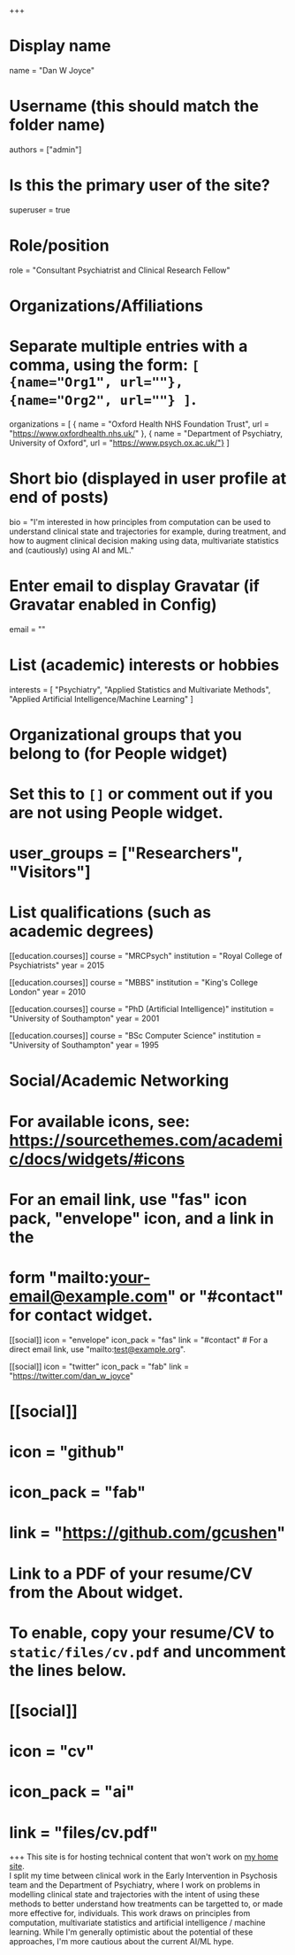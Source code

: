 +++
# Display name
name = "Dan W Joyce"

# Username (this should match the folder name)
authors = ["admin"]

# Is this the primary user of the site?
superuser = true

# Role/position
role = "Consultant Psychiatrist and Clinical Research Fellow"

# Organizations/Affiliations
#   Separate multiple entries with a comma, using the form: `[ {name="Org1", url=""}, {name="Org2", url=""} ]`.
organizations = [ { name = "Oxford Health NHS Foundation Trust", url = "https://www.oxfordhealth.nhs.uk/" },
				  { name = "Department of Psychiatry, University of Oxford", url = "https://www.psych.ox.ac.uk/"} ]

# Short bio (displayed in user profile at end of posts)
bio = "I'm interested in how principles from computation can be used to understand clinical state and trajectories for example, during treatment, and how to augment clinical decision making using data, multivariate statistics and (cautiously) using AI and ML."

# Enter email to display Gravatar (if Gravatar enabled in Config)
email = ""

# List (academic) interests or hobbies
interests = [
  "Psychiatry",
  "Applied Statistics and Multivariate Methods",
  "Applied Artificial Intelligence/Machine Learning"
]

# Organizational groups that you belong to (for People widget)
#   Set this to `[]` or comment out if you are not using People widget.
# user_groups = ["Researchers", "Visitors"]

# List qualifications (such as academic degrees)
[[education.courses]]
  course = "MRCPsych"
  institution = "Royal College of Psychiatrists"
  year = 2015

[[education.courses]]
  course = "MBBS"
  institution = "King's College London"
  year = 2010

[[education.courses]]
  course = "PhD (Artificial Intelligence)"
  institution = "University of Southampton"
  year = 2001

[[education.courses]]
  course = "BSc Computer Science"
  institution = "University of Southampton"
  year = 1995

# Social/Academic Networking
# For available icons, see: https://sourcethemes.com/academic/docs/widgets/#icons
#   For an email link, use "fas" icon pack, "envelope" icon, and a link in the
#   form "mailto:your-email@example.com" or "#contact" for contact widget.

[[social]]
  icon = "envelope"
  icon_pack = "fas"
  link = "#contact"  # For a direct email link, use "mailto:test@example.org".

[[social]]
  icon = "twitter"
  icon_pack = "fab"
  link = "https://twitter.com/dan_w_joyce"

# [[social]]
#  icon = "github"
#  icon_pack = "fab"
#  link = "https://github.com/gcushen"

# Link to a PDF of your resume/CV from the About widget.
# To enable, copy your resume/CV to `static/files/cv.pdf` and uncomment the lines below.
# [[social]]
#   icon = "cv"
#   icon_pack = "ai"
#   link = "files/cv.pdf"

+++
This site is for hosting technical content that won't work on [my home site](https://www.danwjoyce.com).  
I split my time between clinical work in the Early Intervention in Psychosis team and the Department of Psychiatry, where I work on problems in modelling clinical state and trajectories with the intent of using these methods to better understand how treatments can be targetted to, or made more effective for, individuals.  This work draws on principles from computation, multivariate statistics and artificial intelligence / machine learning.  While I'm generally optimistic about the potential of these approaches, I'm more cautious about the current AI/ML hype.   


